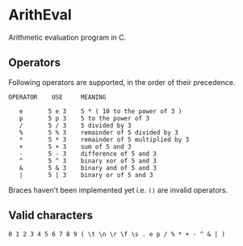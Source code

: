 # ArithEval
Arithmetic evaluation program in C.

## Operators

Following operators are supported, in the order of their precedence.

```
OPERATOR    USE     MEANING

   e       5 e 3    5 * ( 10 to the power of 3 )
   p       5 p 3    5 to the power of 3
   /       5 / 3    5 divided by 3
   %       5 % 3    remainder of 5 divided by 3
   *       5 * 3    remainder of 5 multiplied by 3
   +       5 + 3    sum of 5 and 3
   -       5 - 3    difference of 5 and 3
   ^       5 ^ 3    binary xor of 5 and 3
   &       5 & 3    binary and of 5 and 3
   |       5 | 3    binary or of 5 and 3

```

Braces haven't been implemented yet i.e. `()` are invalid operators.

## Valid characters

```
0 1 2 3 4 5 6 7 8 9 ( \t \n \r \f \s . e p / % * + - ^ & | )
```
